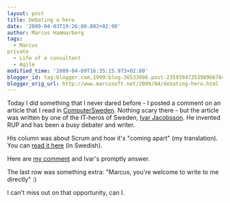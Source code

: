 ```yaml
---
layout: post
title: Debating a hero
date: '2009-04-03T19:26:00.002+02:00'
author: Marcus Hammarberg
tags:
  - Marcus
private
  - Life of a consultant
  - Agile
modified_time: '2009-04-09T16:35:15.973+02:00'
blogger_id: tag:blogger.com,1999:blog-36533086.post-2359394735398966764
blogger_orig_url: http://www.marcusoft.net/2009/04/debating-hero.html
---
```



Today I did something that I never dared before - I posted a comment on
an article that I read in
<a href="http://computersweden.idg.se/" target="_blank"><span
id="SPELLING_ERROR_0"
class="blsp-spelling-error">ComputerSweden</a>. Nothing scary
there - but the article was written by one of the IT-<span
id="SPELLING_ERROR_1" class="blsp-spelling-error">heros of
Sweden,
<a href="http://www.ivarjacobson.com/" target="_blank">Ivar <span
id="SPELLING_ERROR_2" class="blsp-spelling-error">Jacobsson</a>.
He invented RUP and has been a busy debater and
writer.

His column was about Scrum and how it's "coming apart" (my translation).
You can <a
href="http://computersweden.idg.se/2.2683/1.222111/det-knakar-rejalt-i-scrums-fogar"
target="_blank">read it here</a> (in Swedish).

Here are <a
href="http://computersweden.idg.se/2.2683/1.222111/det-knakar-rejalt-i-scrums-fogar?articleRenderMode=listpostings"
target="_blank">my comment</a> and Ivar's promptly answer.

The last row was something extra: "Marcus, you're welcome to write to me
directly" :)

I can't miss out on that opportunity, can I.

